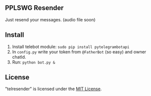 ## PPLSWG Resender
Just resend your messages. (audio file  soon)

## Install
 1. Install telebot module: `sudo pip install pytelegrambotapi`
 2. In `config.py` write your token from `@FatherBot` (so easy) and owner chatId.
 3. Run: `python bot.py &`

## License
"telresender" is licensed under the [MIT License](https://github.com/bixnel/telresender/blob/master/LICENSE).
